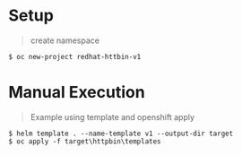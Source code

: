 # Setup
> create namespace
```shell
$ oc new-project redhat-httbin-v1
```

# Manual Execution
> Example using template and openshift apply
```shell
$ helm template . --name-template v1 --output-dir target
$ oc apply -f target\httpbin\templates
```